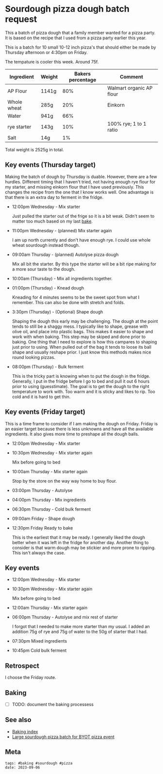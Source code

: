 # Sourdough pizza dough batch request

This a batch of pizza dough that a family member wanted for a pizza party. It is based on the recipe that I used from a pizza party earlier this year.

This is a batch for 10 small 10-12 inch pizza's that should either be made by Thursday afternoon or 4:30pm on Friday.

The tempature is cooler this week. Around 75f.

| Ingredient  | Weight | Bakers percentage | Comment                  |
| ----------- | ------ | ----------------- | ------------------------ |
| AP Flour    | 1141g  | 80%               | Walmart organic AP flour |
| Whole wheat | 285g   | 20%               | Einkorn                  |
| Water       | 941g   | 66%               |                          |
| rye starter | 143g   | 10%               | 100% rye; 1 to 1 ratio   |
| Salt        | 14g    | 1%                |                          |

Total weight is 2525g in total.

## Key events (Thursday target)

Making the batch of dough by Thursday is duable. However, there are a few hurdles. Different timing that I haven't tried, not having enough rye flour for my starter, and missing einkorn flour that I have used previously. This changes the recipe from the one that I know works well. One advantage is that there is an extra day to ferment in the fridge.

- 12:00pm Wednesday - Mix starter

  Just pulled the starter out of the frige so it is a bit weak. Didn't seem to matter too much based on my last [bake](../293).

- 11:00pm Wednesday - (planned) Mix starter again

  I am up north currently and don't have enough rye. I could use whole wheat sourdough instead though.

- 09:00am Thursday - (planned) Autolyse pizza dough

  Mix all bit the starter. By this type the starter will be a bit ripe making for a more sour taste to the dough.

- 10:00am (Thursday) - Mix all ingredients together.

- 01:00pm (Thursday) - Knead dough

  Kneading for 4 minutes seems to be the sweet spot from what I remember. This can also be done with stretch and folds.

- 3:30pm (Thursday) - (Optional) Shape dough

  Shaping the dough this early may be challenging. The dough at the point tends to still be a shaggy mess. I typically like to shape, grease with olive oil, and place into plastic bags. This makes it easier to shape and work with when baking. This step may be skiped and done prior to baking. One thing that I need to explore is how this campares to shaping just prior to using. When pulled out of the bag it tends to loose its ball shape and usually reshape prior. I just know this methods makes nice round looking pizzas.

- 08:00pm (Thursday) - Bulk ferment

  This is the tricky part is knowing when to put the dough in the fridge. Generally, I put in the fridge before I go to bed and pull it out 6 hours prior to using (guesstimate). The goal is to get the dough to the right temperature to work with. Too warm and it is sticky and likes to rip. Too cold and it is hard to get thin.

## Key events (Friday target)

This is a time frame to consider if I am making the dough on Friday. Friday is an easier target because there is less unknowns and have all the available ingredients. It also gives more time to preshape all the dough balls.

- 12:00pm Wednesday - Mix starter
- 10:30pm Wednesday - Mix starter again

  Mix before going to bed

- 10:00am Thursday - Mix starter again

  Stop by the store on the way way home to buy flour.

- 03:00pm Thursday - Autolyse
- 04:00pm Thursday - Mix ingredients
- 06:30pm Thursday - Cold bulk ferment
- 09:00am Friday - Shape dough
- 12:30pm Friday Ready to bake

  This is the earliest that it may be ready. I generally liked the dough better when it was left in the fridge for another day. Another thing to consider is that warm dough may be stickier and more prone to ripping. This isn't always the case.

## Key events

- 12:00pm Wednesday - Mix starter
- 10:30pm Wednesday - Mix starter again

  Mix before going to bed

- 12:00am Thursday - Mix starter again

- 06:00pm Thursday - Autolyse and mix rest of starter

  I forgot that I needed to make more starter than my usual. I added an addition 75g of rye and 75g of water to the 50g of starter that I had.

- 07:30pm Mixed ingredients

- 10:45pm Cold bulk ferment

## Retrospect

I choose the Friday route.

## Baking

- [ ] TODO: document the baking processess

## See also

- [Baking index](../292)
- [Large sourdough pizza batch for BYOT pizza event](../302)

## Meta

    tags: #baking #sourdough #pizza
    date: 2023-09-06
